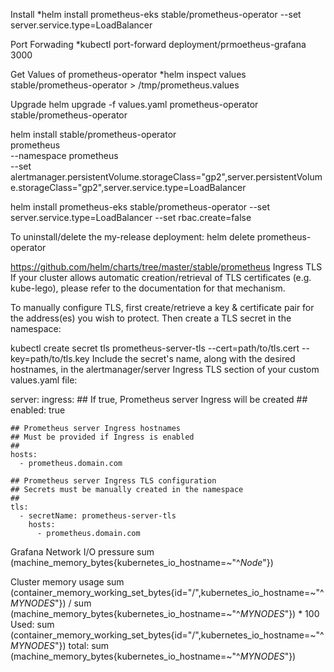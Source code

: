 Install
*helm install  prometheus-eks stable/prometheus-operator --set server.service.type=LoadBalancer

Port Forwading
*kubectl port-forward deployment/prmoetheus-grafana 3000

Get Values of prometheus-operator 
*helm inspect values stable/prometheus-operator  > /tmp/prometheus.values

Upgrade
helm upgrade -f values.yaml prometheus-operator stable/prometheus-operator

helm install  stable/prometheus-operator \
              prometheus \
             --namespace prometheus \
             --set alertmanager.persistentVolume.storageClass="gp2",server.persistentVolume.storageClass="gp2",server.service.type=LoadBalancer



helm install  prometheus-eks stable/prometheus-operator --set server.service.type=LoadBalancer --set rbac.create=false

To uninstall/delete the my-release deployment:
helm delete prometheus-operator




https://github.com/helm/charts/tree/master/stable/prometheus
Ingress TLS
If your cluster allows automatic creation/retrieval of TLS certificates (e.g. kube-lego), please refer to the documentation for that mechanism.

To manually configure TLS, first create/retrieve a key & certificate pair for the address(es) you wish to protect. Then create a TLS secret in the namespace:

kubectl create secret tls prometheus-server-tls --cert=path/to/tls.cert --key=path/to/tls.key
Include the secret's name, along with the desired hostnames, in the alertmanager/server Ingress TLS section of your custom values.yaml file:

server:
  ingress:
    ## If true, Prometheus server Ingress will be created
    ##
    enabled: true

    ## Prometheus server Ingress hostnames
    ## Must be provided if Ingress is enabled
    ##
    hosts:
      - prometheus.domain.com

    ## Prometheus server Ingress TLS configuration
    ## Secrets must be manually created in the namespace
    ##
    tls:
      - secretName: prometheus-server-tls
        hosts:
          - prometheus.domain.com




Grafana
Network I/O pressure
sum (machine_memory_bytes{kubernetes_io_hostname=~"^$Node$"})

Cluster memory usage
sum (container_memory_working_set_bytes{id="/",kubernetes_io_hostname=~"^$MYNODES$"}) / sum (machine_memory_bytes{kubernetes_io_hostname=~"^$MYNODES$"}) * 100
  Used: sum (container_memory_working_set_bytes{id="/",kubernetes_io_hostname=~"^$MYNODES$"})
  total: sum (machine_memory_bytes{kubernetes_io_hostname=~"^$MYNODES$"})

